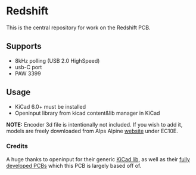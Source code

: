 # Redshift 

This is the central repository for work on the Redshift PCB.

## Supports
- 8kHz polling (USB 2.0 HighSpeed)
- usb-C port
- PAW 3399

## Usage
- KiCad 6.0+ must be installed
- Openinput library from kicad content&lib manager in KiCad

**NOTE:** Encoder 3d file is intentionally not included. If you wish to add it, models are freely downloaded from Alps Alpine [website](https://tech.alpsalpine.com/e/products/cad.html) under EC10E.



### Credits
A huge thanks to openinput for their generic [KiCad lib](https://github.com/openinput-fw/openinput-kicad-library), as well as their [fully developed PCBs](https://github.com/openinput-fw/sammy) which this PCB is largely based off of.
